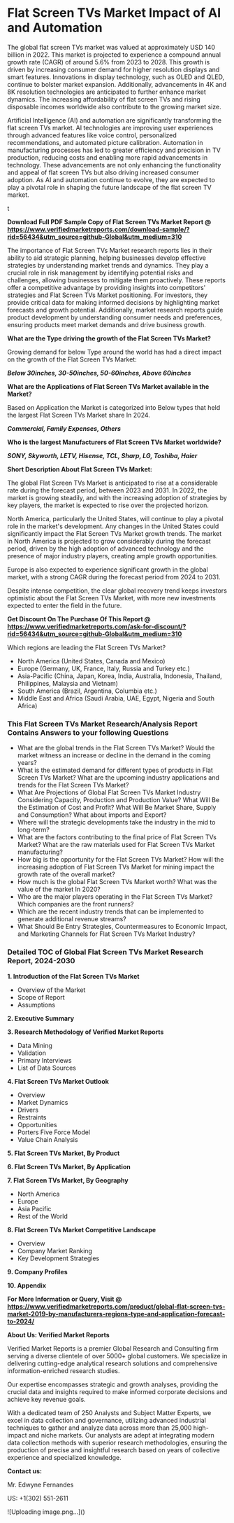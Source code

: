 <h1>Flat Screen TVs Market Impact of AI and Automation</h1><p>The global flat screen TVs market was valued at approximately USD 140 billion in 2022. This market is projected to experience a compound annual growth rate (CAGR) of around 5.6% from 2023 to 2028. This growth is driven by increasing consumer demand for higher resolution displays and smart features. Innovations in display technology, such as OLED and QLED, continue to bolster market expansion. Additionally, advancements in 4K and 8K resolution technologies are anticipated to further enhance market dynamics. The increasing affordability of flat screen TVs and rising disposable incomes worldwide also contribute to the growing market size.</p><p>Artificial Intelligence (AI) and automation are significantly transforming the flat screen TVs market. AI technologies are improving user experiences through advanced features like voice control, personalized recommendations, and automated picture calibration. Automation in manufacturing processes has led to greater efficiency and precision in TV production, reducing costs and enabling more rapid advancements in technology. These advancements are not only enhancing the functionality and appeal of flat screen TVs but also driving increased consumer adoption. As AI and automation continue to evolve, they are expected to play a pivotal role in shaping the future landscape of the flat screen TV market.</p>t</p><p id="" class=""><strong>Download Full PDF Sample Copy of Flat Screen TVs Market Report @ <a href="https://www.verifiedmarketreports.com/download-sample/?rid=56434&utm_source=github-Global&utm_medium=310" target="_blank">https://www.verifiedmarketreports.com/download-sample/?rid=56434&utm_source=github-Global&utm_medium=310</a></strong></p><p>The importance of&nbsp;Flat Screen TVs Market research reports lies in their ability to aid strategic planning, helping businesses develop effective strategies by understanding market trends and dynamics. They play a crucial role in risk management by identifying potential risks and challenges, allowing businesses to mitigate them proactively. These reports offer a competitive advantage by providing insights into competitors' strategies and Flat Screen TVs Market positioning. For investors, they provide critical data for making informed decisions by highlighting market forecasts and growth potential. Additionally, market research reports guide product development by understanding consumer needs and preferences, ensuring products meet market demands and drive business growth.</p><p><strong>What are the&nbsp;Type driving the growth of the Flat Screen TVs Market?</strong></p><p id="" class="">Growing demand for below Type around the world has had a direct impact on the growth of the Flat Screen TVs Market:</p><em><strong>Below 30inches, 30-50inches, 50-60inches, Above 60inches</strong></em></p><strong>What are the&nbsp;Applications&nbsp;of Flat Screen TVs Market available in the Market?</strong></p><p id="" class="">Based on Application the Market is categorized into Below types that held the largest Flat Screen TVs Market share In 2024.</p><em><strong>Commercial, Family Expenses, Others</strong></em></p><strong>Who is the largest Manufacturers of Flat Screen TVs Market worldwide?</strong></p><p><em><strong>SONY, Skyworth, LETV, Hisense, TCL, Sharp, LG, Toshiba, Haier</strong></em></p><p id="" class=""><strong>Short Description About Flat Screen TVs Market:</strong></p><p>The global Flat Screen TVs Market is anticipated to rise at a considerable rate during the forecast period, between 2023 and 2031. In 2022, the market is growing steadily, and with the increasing adoption of strategies by key players, the market is expected to rise over the projected horizon.</p><p>North America, particularly the United States, will continue to play a pivotal role in the market's development. Any changes in the United States could significantly impact the Flat Screen TVs Market growth trends. The market in North America is projected to grow considerably during the forecast period, driven by the high adoption of advanced technology and the presence of major industry players, creating ample growth opportunities.</p><p>Europe is also expected to experience significant growth in the global market, with a strong CAGR during the forecast period from 2024 to 2031.</p><p>Despite intense competition, the clear global recovery trend keeps investors optimistic about the Flat Screen TVs Market, with more new investments expected to enter the field in the future.</p><p id="" class=""><strong>Get Discount On The Purchase Of This Report @ <a href="https://www.verifiedmarketreports.com/ask-for-discount/?rid=56434&utm_source=github-Global&utm_medium=310" target="_blank">https://www.verifiedmarketreports.com/ask-for-discount/?rid=56434&utm_source=github-Global&utm_medium=310</a></strong></p>Which regions are leading the Flat Screen TVs Market?</p><ul><li>North America (United States, Canada and Mexico)</li><li>Europe (Germany, UK, France, Italy, Russia and Turkey etc.)</li><li>Asia-Pacific (China, Japan, Korea, India, Australia, Indonesia, Thailand, Philippines, Malaysia and Vietnam)</li><li>South America (Brazil, Argentina, Columbia etc.)</li><li>Middle East and Africa (Saudi Arabia, UAE, Egypt, Nigeria and South Africa)</li></ul><h3 id="" class="">This Flat Screen TVs Market Research/Analysis Report Contains Answers to your following Questions</h3><ul><li>What are the global trends in the Flat Screen TVs Market? Would the market witness an increase or decline in the demand in the coming years?</li><li>What is the estimated demand for different types of products in Flat Screen TVs Market? What are the upcoming industry applications and trends for the Flat Screen TVs Market?</li><li>What Are Projections of Global Flat Screen TVs Market Industry Considering Capacity, Production and Production Value? What Will Be the Estimation of Cost and Profit? What Will Be Market Share, Supply and Consumption? What about imports and Export?</li><li>Where will the strategic developments take the industry in the mid to long-term?</li><li>What are the factors contributing to the final price of Flat Screen TVs Market? What are the raw materials used for Flat Screen TVs Market manufacturing?</li><li>How big is the opportunity for the Flat Screen TVs Market? How will the increasing adoption of Flat Screen TVs Market for mining impact the growth rate of the overall market?</li><li>How much is the global Flat Screen TVs Market worth? What was the value of the market In 2020?</li><li>Who are the major players operating in the Flat Screen TVs Market? Which companies are the front runners?</li><li>Which are the recent industry trends that can be implemented to generate additional revenue streams?</li><li>What Should Be Entry Strategies, Countermeasures to Economic Impact, and Marketing Channels for Flat Screen TVs Market Industry?</li></ul><h3 id="" class="">Detailed TOC of Global Flat Screen TVs Market Research Report, 2024-2030</h3><p id="" class=""><strong>1. Introduction of the Flat Screen TVs Market</strong></p><ul><li>Overview of the Market</li><li>Scope of Report</li><li>Assumptions</li></ul><p id="" class=""><strong>2. Executive Summary</strong></p><p id="" class=""><strong>3. Research Methodology of Verified Market Reports</strong></p><ul><li>Data Mining</li><li>Validation</li><li>Primary Interviews</li><li>List of Data Sources</li></ul><p id="" class=""><strong>4. Flat Screen TVs Market Outlook</strong></p><ul><li>Overview</li><li>Market Dynamics</li><li>Drivers</li><li>Restraints</li><li>Opportunities</li><li>Porters Five Force Model</li><li>Value Chain Analysis</li></ul><p id="" class=""><strong>5. Flat Screen TVs Market, By Product</strong></p><p id="" class=""><strong>6. Flat Screen TVs Market, By Application</strong></p><p id="" class=""><strong>7. Flat Screen TVs Market, By Geography</strong></p><ul><li>North America</li><li>Europe</li><li>Asia Pacific</li><li>Rest of the World</li></ul><p id="" class=""><strong>8. Flat Screen TVs Market Competitive Landscape</strong></p><ul><li>Overview</li><li>Company Market Ranking</li><li>Key Development Strategies</li></ul><p id="" class=""><strong>9. Company Profiles</strong></p><p id="" class=""><strong>10. Appendix</strong></p><p id="" class=""><strong>For More Information or Query, Visit @ <a href="https://www.verifiedmarketreports.com/product/global-flat-screen-tvs-market-2019-by-manufacturers-regions-type-and-application-forecast-to-2024/" target="_blank">https://www.verifiedmarketreports.com/product/global-flat-screen-tvs-market-2019-by-manufacturers-regions-type-and-application-forecast-to-2024/</a></strong></p><p id="" class=""><strong>About Us: Verified Market Reports</strong></p><p id="" class="">Verified Market Reports is a premier Global Research and Consulting firm serving a diverse clientele of over 5000+ global customers. We specialize in delivering cutting-edge analytical research solutions and comprehensive information-enriched research studies.</p><p id="" class="">Our expertise encompasses strategic and growth analyses, providing the crucial data and insights required to make informed corporate decisions and achieve key revenue goals.</p><p id="" class="">With a dedicated team of 250 Analysts and Subject Matter Experts, we excel in data collection and governance, utilizing advanced industrial techniques to gather and analyze data across more than 25,000 high-impact and niche markets. Our analysts are adept at integrating modern data collection methods with superior research methodologies, ensuring the production of precise and insightful research based on years of collective experience and specialized knowledge.</p><p id="" class=""><strong>Contact us:</strong></p><p id="" class="">Mr. Edwyne Fernandes</p><p id="" class="">US: +1(302) 551-2611</p>
![Uploading image.png…]()

